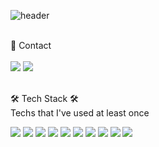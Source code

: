 ![header](https://capsule-render.vercel.app/api?type=waving&color=gradient&height=400&section=header&text=Jongkwon%20Lee&fontAlignY=40&desc=Welcome%20to%20my%20profile!&fontSize=90)<br><br>

👋 Contact <br><br>
<img src="https://img.shields.io/badge/jongkwon.lee.alex@gmail.com-EA4335?style=flat-square&logo=Gmail&logoColor=white"/>
<img src="https://img.shields.io/badge/JongkwonLee-0A66C2?style=flat-square&logo=LinkedIn&logoColor=white"/>
<br><br>

🛠️ Tech Stack 🛠 <br>
Techs that I've used at least once <br>
<div>
<img src="https://img.shields.io/badge/Python-3776AB?style=flat-square&logo=Python&logoColor=white"/>
<img src="https://img.shields.io/badge/Java-007396?style=flat-square&logo=Java&logoColor=white"/>
<img src="https://img.shields.io/badge/C++-00599C?style=flat-square&logo=C++&logoColor=white"/>
<img src="https://img.shields.io/badge/C-A8B9CC?style=flat-square&logo=C&logoColor=white"/>
<img src="https://img.shields.io/badge/HTML-E34F26?style=flat-square&logo=HTML5&logoColor=white"/>
<img src="https://img.shields.io/badge/CSS-1572B6?style=flat-square&logo=CSS3&logoColor=white"/>
<img src="https://img.shields.io/badge/JavaScript-F7DF1E?style=flat-square&logo=JavaScript&logoColor=white"/>
<img src="https://img.shields.io/badge/Django-092E20?style=flat-square&logo=Django&logoColor=white"/>
<img src="https://img.shields.io/badge/AWS-232F3E?style=flat-square&logo=Amazon AWS&logoColor=white"/>
<img src="https://img.shields.io/badge/SQLite-003B57?style=flat-square&logo=SQLite&logoColor=white"/>
</div>
